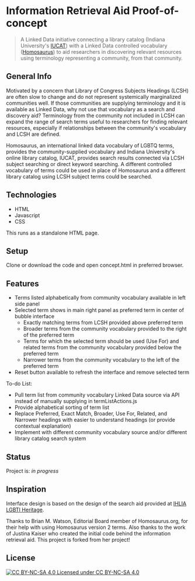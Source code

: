 # Information Retrieval Aid Proof-of-concept
> A Linked Data initiative connecting a library catalog (Indiana University's [IUCAT](https://iucat.iu.edu)) with a Linked Data controlled vocabulary ([Homosaurus](http://homosaurus.org)) to aid researchers in discovering relevant resources using terminology representing a community, from that community.

## General Info
Motivated by a concern that Library of Congress Subjects Headings (LCSH) are often slow to change and do not represent systemically marginalized communities well. If those communities are supplying terminology and it is available as Linked Data, why not use that vocabulary as a search and discovery aid? Terminology from the community not included in LCSH can expand the range of search terms useful to researchers for finding relevant resources, especially if relationships between the community's vocabulary and LCSH are defined.

Homosaurus, an international linked data vocabulary of LGBTQ terms, provides the community-supplied vocabulary and Indiana University's online library catalog, IUCAT, provides search results connected via LCSH subject searching or direct keyword searching. A different controlled vocabulary of terms could be used in place of Homosaurus and a different library catalog using LCSH subject terms could be searched.

## Technologies
* HTML
* Javascript
* CSS

This runs as a standalone HTML page.

## Setup
Clone or download the code and open concept.html in preferred browser.

## Features
* Terms listed alphabetically from community vocabulary available in left side panel
* Selected term shows in main right panel as preferred term in center of bubble interface
    - Exactly matching terms from LCSH provided above preferred term
    - Broader terms from the community vocabulary provided to the right of the preferred term
    - Terms for which the selected term should be used (Use For) and related terms from the community vocabulary provided below the preferred term
    - Narrower terms from the community vocabulary to the left of the preferred term
* Reset button available to refresh the interface and remove selected term

To-do List:
* Pull term list from community vocabulary Linked Data source via API instead of manually supplying in termListActions.js
* Provide alphabetical sorting of term list
* Replace Preferred, Exact Match, Broader, Use For, Related, and Narrower headings with easier to understand headings (or provide contextual explanation)
* Implement with different community vocabulary source and/or different library catalog search system

## Status
Project is: _in progress_

## Inspiration
Interface design is based on the design of the search aid provided at [IHLIA LGBTI Heritage](http://www.ihlia.nl/search/?lang=en). 

Thanks to Brian M. Watson, Editorial Board member of Homosaurus.org, for their help with using Homosaurus version 2 terms. Also thanks to the work of Justina Kaiser who created the initial code behind the information retrieval aid. This project is forked from her project!

## License
[![CC BY-NC-SA 4.0](https://i.creativecommons.org/l/by-nc-sa/4.0/80x15.png) Licensed under CC BY-NC-SA 4.0](https://creativecommons.org/licenses/by-nc-sa/4.0/)
